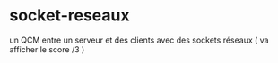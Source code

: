 # socket-reseaux
un QCM entre un serveur et des clients avec des sockets réseaux ( va afficher le score /3 )
